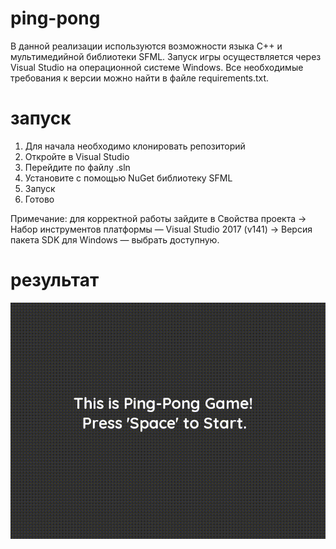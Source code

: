 # ping-pong

В данной реализации используются возможности языка C++ и мультимедийной библиотеки SFML. Запуск игры осуществляется через Visual Studio на операционной системе Windows. Все необходимые требования к версии можно найти в файле requirements.txt.

# запуск

1. Для начала необходимо клонировать репозиторий
2. Откройте в Visual Studio
3. Перейдите по файлу .sln
4. Установите с помощью NuGet библиотеку SFML
5. Запуск
6. Готово

Примечание: для корректной работы зайдите в Свойства проекта -> Набор инструментов платформы — Visual Studio 2017 (v141) -> Версия пакета SDK для Windows — выбрать доступную.

# результат

![](https://github.com/fegrit/ping-pong/blob/main/ping-pong.gif)
